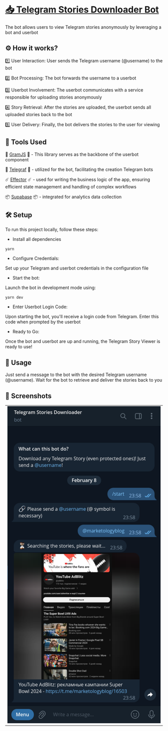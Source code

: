 <h1><a href="https://t.me/tg_stories_downloader_bot">📥 Telegram Stories Downloader Bot</a></h1>

<p>The bot allows users to view Telegram stories anonymously by leveraging a bot and userbot</p>

<h2>⚙️ How it works?</h2>

1️⃣ User Interaction: User sends the Telegram username (@username) to the bot

2️⃣ Bot Processing: The bot forwards the username to a userbot

3️⃣ Userbot Involvement: The userbot communicates with a service responsible for uploading stories anonymously

4️⃣ Story Retrieval: After the stories are uploaded, the userbot sends all uploaded stories back to the bot

5️⃣ User Delivery: Finally, the bot delivers the stories to the user for viewing

<h2>🧰 Tools Used</h2>

🤖 <a href="https://gram.js.org/">GramJS</a> 🤖 - This library serves as the backbone of the userbot component

👾 <a href="https://telegraf.js.org/">Telegraf</a> 👾 - utilized for the bot, facilitating the creation Telegram bots

☄️ <a href="https://effector.dev/">Effector</a> ☄️ - used for writing the business logic of the app, ensuring efficient state management and handling of complex workflows

📦 <a href="https://supabase.com/">Supabase</a> 📦 - integrated for analytics data collection

<h2>🛠 Setup</h2>
<p>To run this project locally, follow these steps:</p>

- Install all dependencies
```shell
yarn
```

- Configure Credentials:

Set up your Telegram and userbot credentials in the configuration file

- Start the bot:

Launch the bot in development mode using:
```shell
yarn dev
```

- Enter Userbot Login Code:

Upon starting the bot, you'll receive a login code from Telegram. Enter this code when prompted by the userbot

- Ready to Go:

Once the bot and userbot are up and running, the Telegram Story Viewer is ready to use!

<h2>🚀 Usage</h2>
Just send a message to the bot with the desired Telegram username (@username). Wait for the bot to retrieve and deliver the stories back to you

<h2>📸 Screenshots</h2>

<table>
	<tr>
		<td><img src="https://github.com/chupapee/readme-storage/blob/main/images/bots/tg-stories-downloader-bot.png" alt="telegram stories downloader bot"></td>
	</tr>
</table>

